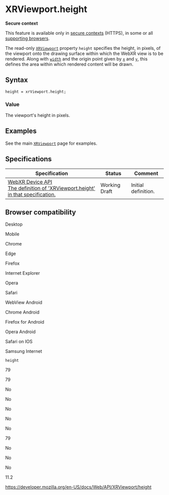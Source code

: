 XRViewport.height
=================

**Secure context**

This feature is available only in [secure contexts](https://developer.mozilla.org/en-US/docs/Web/Security/Secure_Contexts) (HTTPS), in some or all [supporting browsers](#browser_compatibility).

The read-only [`XRViewport`](../xrviewport) property `height` specifies the height, in pixels, of the viewport onto the drawing surface within which the WebXR view is to be rendered. Along with [`width`](width) and the origin point given by [`x`](x) and [`y`](y), this defines the area within which rendered content will be drawn.

Syntax
------

    height = xrViewport.height;

### Value

The viewport's height in pixels.

Examples
--------

See the main [`XRViewport`](../xrviewport) page for examples.

Specifications
--------------

<table><thead><tr class="header"><th>Specification</th><th>Status</th><th>Comment</th></tr></thead><tbody><tr class="odd"><td><a href="https://immersive-web.github.io/webxr/#dom-xrviewport-height">WebXR Device API<br />
<span class="small">The definition of 'XRViewport.height' in that specification.</span></a></td><td><span class="spec-wd">Working Draft</span></td><td>Initial definition.</td></tr></tbody></table>

Browser compatibility
---------------------

Desktop

Mobile

Chrome

Edge

Firefox

Internet Explorer

Opera

Safari

WebView Android

Chrome Android

Firefox for Android

Opera Android

Safari on IOS

Samsung Internet

`height`

79

79

No

No

No

No

No

79

No

No

No

11.2

<a href="https://developer.mozilla.org/en-US/docs/Web/API/XRViewport/height" class="_attribution-link">https://developer.mozilla.org/en-US/docs/Web/API/XRViewport/height</a>
